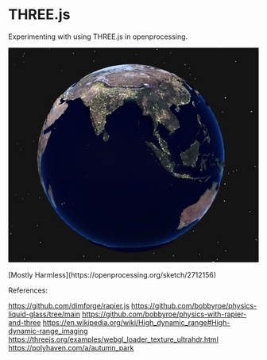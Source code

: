 # THREE.js 

Experimenting with using THREE.js in openprocessing.

<p align="center"><img src="assets/earth.jpg" alt="Mostly Harmless" width="800px"></p>
[Mostly Harmless](https://openprocessing.org/sketch/2712156)

References:

https://github.com/dimforge/rapier.js
https://github.com/bobbyroe/physics-liquid-glass/tree/main
https://github.com/bobbyroe/physics-with-rapier-and-three
https://en.wikipedia.org/wiki/High_dynamic_range#High-dynamic-range_imaging
https://threejs.org/examples/webgl_loader_texture_ultrahdr.html
https://polyhaven.com/a/autumn_park
